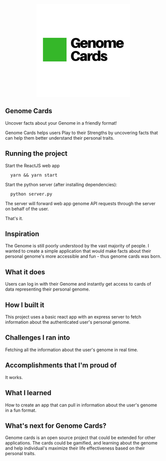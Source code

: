 <p align="center">
  <img src="./screenshots/genome_cards_300.png"/>
</p>

Genome Cards
---


Uncover facts about your Genome in a friendly format!

Genome Cards helps users Play to their Strengths by uncovering facts that can help them better understand their personal traits.

Running the project
---
Start the ReactJS web app 
<pre>
  yarn && yarn start
</pre>
Start the python server (after installing dependencies):
<pre>
  python server.py
</pre>

The server will forward web app genome API requests through the server on behalf of the user.

That's it.

Inspiration
----

The Genome is still poorly understood by the vast majority of people. I wanted to create a simple application that would make facts about their personal genome's more accessible and fun - thus genome cards was born.


What it does
----
Users can log in with their Genome and instantly get access to cards of data representing their personal genome.

How I built it
----
This project uses a basic react app with an express server to fetch information about the authenticated user's personal genome.

Challenges I ran into
----
Fetching all the information about the user's genome in real time.

Accomplishments that I'm proud of
----
It works.

What I learned
----
How to create an app that can pull in information about the user's genome in a fun format.

What's next for Genome Cards?
----

Genome cards is an open source project that could be extended for other applications. The cards could be gamified, and learning about the genome and help individual's maximize their life effectiveness based on their personal traits.

